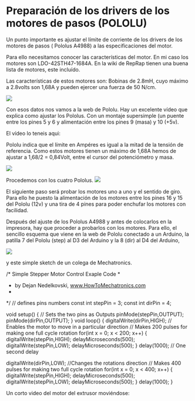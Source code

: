 # Preparación de los drivers de los motores de pasos (POLOLU)

Un punto importante es ajustar el límite de corriente de los drivers de los motores de pasos ( Pololus A4988) a las especificaciones del motor.

Para ello necesitamos conocer las características del motor. En mi caso los motores son LDO-42STH47-1684A.  En la wiki de RepRap tienen una buena lista de motores, este incluído. 

Las características de estos motores son:
Bobinas de 2.8mH, cuyo máximo a 2.8volts son 1,68A y pueden ejercer una fuerza de 50 N/cm.

![](https://lh3.googleusercontent.com/qr4t-L3AWtl8G_hmP9-kXqJKfQMWhdqTP8Oa5_8hupCPA4Be2AA8sIU95Xg1wSP19MOeyCEf3Q=w1920-h1080-rw-no)

Con esos datos nos vamos a la web de Pololu. Hay un excelente vídeo que explica como ajustar los Pololus. Con un montaje supersimple (un puente entre los pines 5 y 6 y alimentación entre los pines 9 (masa) y 10 (+5v). 

El vídeo lo teneis aqui: [](https://youtu.be/89BHS9hfSUk)

Pololu indica que el límite en Ampéres es igual a la mitad de la tensión de referencia. Como estos motores tienen un máximo de 1,68A  hemos de ajustar a 1,68/2 = 0,84Volt, entre el cursor del potenciómetro y masa.

![](https://lh3.googleusercontent.com/XTFNK3M4FGyngFdwKZ8Om9xFXkI5M2AK5_oRgX0AgBvIMADgMwSWUzcjlaW_72Uzb7wwWMN_jw=w1920-h1080-rw-no)

Procedemos con los cuatro Pololus.
![](https://lh3.googleusercontent.com/qTjQybk1dDO1Nm8Tb4jGq746WLkbPeck6mLu7OlxGuC7ykmX4XOZ72xc1jdYvHSzUUEtDkZNlA=w1920-h1080-rw-no)

 El siguiente paso será probar los motores uno a uno y el sentido de giro. Para ello he puesto la alimentación de los motores entre los pines 16 y 15 del Pololu (12v) y una tira de 4 pines para poder enchufar los motores con facilidad.
 
Después del ajuste de los Pololus A4988 y antes de colocarlos en la impresora, hay que  proceder a probarlos con los motores.
Para ello, el sencillo esquema que viene en la web de Pololu conectado a un Arduino, la patilla 7 del Pololu (step) al D3 del Arduino y la 8 (dir) al D4 del Arduino, 

![](https://a.pololu-files.com/picture/0J3360.600.png?d94ef1356fab28463db67ff0619afadf)

y este simple sketch de un colega de Mechatronics.

/*     Simple Stepper Motor Control Exaple Code
 *      
 *  by Dejan Nedelkovski, www.HowToMechatronics.com
 *  
 */
// defines pins numbers
const int stepPin = 3; 
const int dirPin = 4; 
 
void setup() {
  // Sets the two pins as Outputs
  pinMode(stepPin,OUTPUT); 
  pinMode(dirPin,OUTPUT);
}
void loop() {
  digitalWrite(dirPin,HIGH); // Enables the motor to move in a particular direction
  // Makes 200 pulses for making one full cycle rotation
  for(int x = 0; x < 200; x++) {
    digitalWrite(stepPin,HIGH); 
    delayMicroseconds(500); 
    digitalWrite(stepPin,LOW); 
    delayMicroseconds(500); 
  }
  delay(1000); // One second delay
  
  digitalWrite(dirPin,LOW); //Changes the rotations direction
  // Makes 400 pulses for making two full cycle rotation
  for(int x = 0; x < 400; x++) {
    digitalWrite(stepPin,HIGH);
    delayMicroseconds(500);
    digitalWrite(stepPin,LOW);
    delayMicroseconds(500);
  }
  delay(1000);
}


Un corto video del motor del extrusor moviéndose: [](https://youtu.be/0IE1dXPrINE)